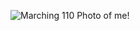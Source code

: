 ![Marching 110 Photo of me!](https://user-images.githubusercontent.com/94398264/149960125-0b8bff5d-9014-4293-8f9b-4c4573f3360c.png) 
